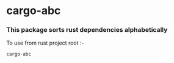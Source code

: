 # cargo-abc

### This package sorts rust dependencies alphabetically


To use from rust project root :- 

```bash
cargo-abc
```
